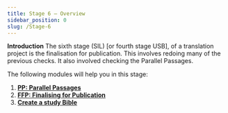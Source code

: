 ```yaml
---
title: Stage 6 – Overview
sidebar_position: 0
slug: /Stage-6
---
```




**Introduction**
The sixth stage (SIL) [or fourth stage USB], of a translation project is the finalisation for publication. This involves redoing many of the previous checks. It also involved checking the Parallel Passages.


The following modules will help you in this stage:

1. [**PP: Parallel Passages**](https://sillsdev.github.io/paratext-manual/23.PP)
1. [**FFP: Finalising for Publication**](https://sillsdev.github.io/paratext-manual/24.FFP)
1. [**Create a study Bible**](https://sillsdev.github.io/paratext-manual/StudyBibles)
